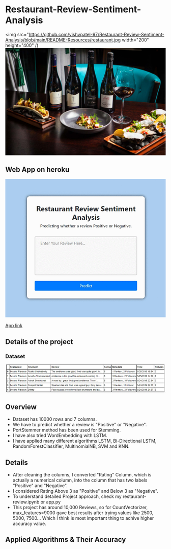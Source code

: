 # Restaurant-Review-Sentiment-Analysis

<img src="https://github.com/vishvpatel-97/Restaurant-Review-Sentiment-Analysis/blob/main/README-Resources/restaurant.jpg width="200" height="400" /)
![](https://github.com/vishvpatel-97/Restaurant-Review-Sentiment-Analysis/blob/main/README-Resources/restaurant.jpg)

## Web App on heroku

![alt text](https://github.com/vishvpatel-97/Restaurant-Review-Sentiment-Analysis/blob/main/README-Resources/restaurant.gif)

[App link](https://restaurants-sentiment-analysis.herokuapp.com/)

## Details of the project

### Dataset

![alt text](https://github.com/vishvpatel-97/Restaurant-Review-Sentiment-Analysis/blob/main/README-Resources/dataset.jpg)

## Overview

- Dataset has 10000 rows and 7 columns.
- We have to predict whether a review is "Positive" or "Negative".
- PortStemmer method has been used for Stemming.
- I have also tried WordEmbedding with LSTM.
- I have applied many different algorithms LSTM, Bi-Directional LSTM, RandomForestClassifier, MultinomialNB, SVM and KNN.

## Details
- After cleaning the columns, I converted "Rating" Column, which is actually a numerical column, into the column that has two labels "Positive" and "Negative".
- I considered Rating Above 3 as "Positive" and Below 3 as "Negative".
- To understand detailed Project approach, check my restaurant-review.ipynb or app.py
- This project has around 10,000 Reviews, so for CountVectorizer, max_features=9000 gave best results after trying values like 2500, 5000, 7500... Which I think is most important thing to achive higher accuracy value.

## Applied Algorithms & Their Accuracy
